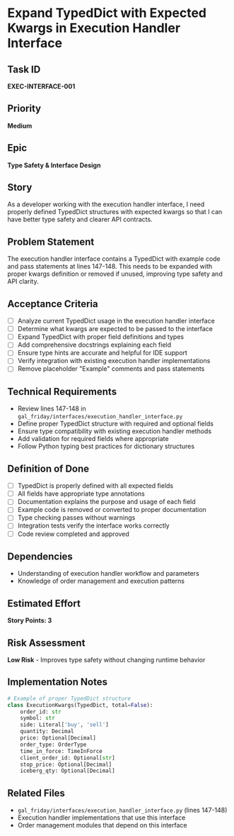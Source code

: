 # Expand TypedDict with Expected Kwargs in Execution Handler Interface

## Task ID
**EXEC-INTERFACE-001**

## Priority
**Medium**

## Epic
**Type Safety & Interface Design**

## Story
As a developer working with the execution handler interface, I need properly defined TypedDict structures with expected kwargs so that I can have better type safety and clearer API contracts.

## Problem Statement
The execution handler interface contains a TypedDict with example code and pass statements at lines 147-148. This needs to be expanded with proper kwargs definition or removed if unused, improving type safety and API clarity.

## Acceptance Criteria
- [ ] Analyze current TypedDict usage in the execution handler interface
- [ ] Determine what kwargs are expected to be passed to the interface
- [ ] Expand TypedDict with proper field definitions and types
- [ ] Add comprehensive docstrings explaining each field
- [ ] Ensure type hints are accurate and helpful for IDE support
- [ ] Verify integration with existing execution handler implementations
- [ ] Remove placeholder "Example" comments and pass statements

## Technical Requirements
- Review lines 147-148 in `gal_friday/interfaces/execution_handler_interface.py`
- Define proper TypedDict structure with required and optional fields
- Ensure type compatibility with existing execution handler methods
- Add validation for required fields where appropriate
- Follow Python typing best practices for dictionary structures

## Definition of Done
- [ ] TypedDict is properly defined with all expected fields
- [ ] All fields have appropriate type annotations
- [ ] Documentation explains the purpose and usage of each field
- [ ] Example code is removed or converted to proper documentation
- [ ] Type checking passes without warnings
- [ ] Integration tests verify the interface works correctly
- [ ] Code review completed and approved

## Dependencies
- Understanding of execution handler workflow and parameters
- Knowledge of order management and execution patterns

## Estimated Effort
**Story Points: 3**

## Risk Assessment
**Low Risk** - Improves type safety without changing runtime behavior

## Implementation Notes
```python
# Example of proper TypedDict structure
class ExecutionKwargs(TypedDict, total=False):
    order_id: str
    symbol: str
    side: Literal['buy', 'sell']
    quantity: Decimal
    price: Optional[Decimal]
    order_type: OrderType
    time_in_force: TimeInForce
    client_order_id: Optional[str]
    stop_price: Optional[Decimal]
    iceberg_qty: Optional[Decimal]
```

## Related Files
- `gal_friday/interfaces/execution_handler_interface.py` (lines 147-148)
- Execution handler implementations that use this interface
- Order management modules that depend on this interface 